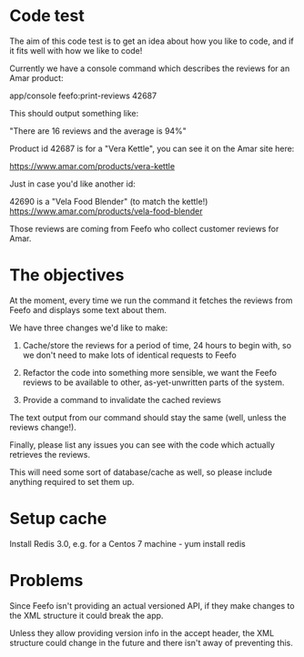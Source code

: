 Code test
=================

The aim of this code test is to get an idea about how you like to code, and if
it fits well with how we like to code!

Currently we have a console command which describes the reviews for an Amar
product:

app/console feefo:print-reviews 42687

This should output something like:

"There are 16 reviews and the average is 94%"

Product id 42687 is for a "Vera Kettle", you can see it on the Amar site
here:

https://www.amar.com/products/vera-kettle

Just in case you'd like another id:

42690 is a "Vela Food Blender" (to match the kettle!)
https://www.amar.com/products/vela-food-blender

Those reviews are coming from Feefo who collect customer reviews for Amar.

The objectives
==============

At the moment, every time we run the command it fetches the reviews from Feefo
and displays some text about them.

We have three changes we'd like to make:

1. Cache/store the reviews for a period of time, 24 hours to begin with, so we
don't need to make lots of identical requests to Feefo

2. Refactor the code into something more sensible, we want the Feefo reviews to
be available to other, as-yet-unwritten parts of the system.

3. Provide a command to invalidate the cached reviews

The text output from our command should stay the same (well, unless the reviews
change!).

Finally, please list any issues you can see with the code which actually
retrieves the reviews.

This will need some sort of database/cache as well, so please include anything
required to set them up.

Setup cache
===========

Install Redis 3.0, e.g. for a Centos 7 machine - yum install redis

Problems
========

Since Feefo isn't providing an actual versioned API, if they make changes to the XML
structure it could break the app.

Unless they allow providing version info in the accept header, the XML structure
could change in the future and there isn't away of preventing this.
